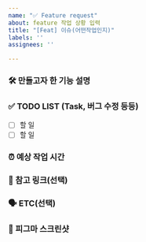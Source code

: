 ```yaml
---
name: "✅ Feature request"
about: feature 작업 상황 입력
title: "[Feat] 이슈(어떤작업인지)"
labels: ''
assignees: ''

---
```


### 🛠️ 만들고자 한 기능 설명

### ✅ TODO LIST (Task, 버그 수정 등등)
- [ ] 할 일
- [ ] 할 일

### ⏰ 예상 작업 시간

### 📝 참고 링크(선택)

### 🗣️ ETC(선택)

### 📸 피그마 스크린샷
